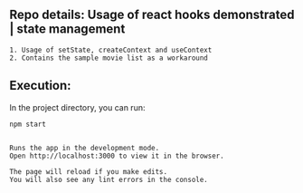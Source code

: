 ## Repo details: Usage of react hooks demonstrated | state management

```
1. Usage of setState, createContext and useContext
2. Contains the sample movie list as a workaround
```

## Execution:

In the project directory, you can run:

```
npm start


Runs the app in the development mode.
Open http://localhost:3000 to view it in the browser.

The page will reload if you make edits.
You will also see any lint errors in the console.
```